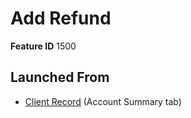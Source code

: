 # Add Refund

**Feature ID** 1500

## Launched From

- [Client Record](Client%20Record.md) (Account Summary tab)











































































